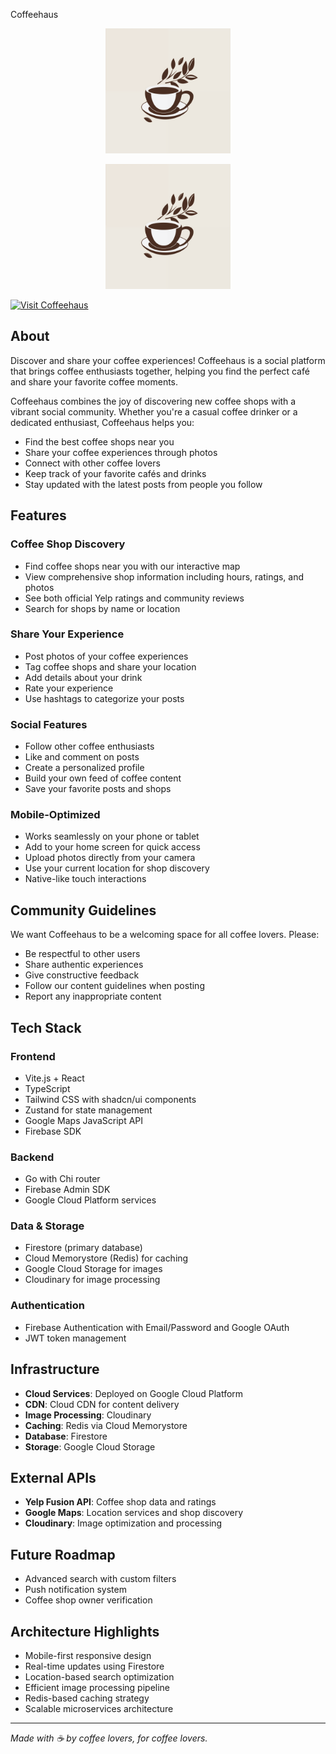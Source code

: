 Coffeehaus
<p align="center">
  <img src="https://github.com/johnnynu/Coffeehaus/blob/main/coffeehaus%20logo.png" alt="Coffeehaus" width="200px">
</p>
<p align="center">
  <a href="https://coffeehaus.app">
    <img src="https://github.com/johnnynu/Coffeehaus/blob/main/coffeehaus%20logo.png" alt="Visit Coffeehaus" width="200">
  </a>
</p>

[![Visit Coffeehaus](https://img.shields.io/badge/Visit-Coffeehaus-brown)](https://coffeehaus.app)

## About

Discover and share your coffee experiences! Coffeehaus is a social platform that brings coffee enthusiasts together, helping you find the perfect café and share your favorite coffee moments.

Coffeehaus combines the joy of discovering new coffee shops with a vibrant social community. Whether you're a casual coffee drinker or a dedicated enthusiast, Coffeehaus helps you:

* Find the best coffee shops near you
* Share your coffee experiences through photos
* Connect with other coffee lovers
* Keep track of your favorite cafés and drinks
* Stay updated with the latest posts from people you follow

## Features

### Coffee Shop Discovery

* Find coffee shops near you with our interactive map
* View comprehensive shop information including hours, ratings, and photos
* See both official Yelp ratings and community reviews
* Search for shops by name or location

### Share Your Experience

* Post photos of your coffee experiences
* Tag coffee shops and share your location
* Add details about your drink
* Rate your experience
* Use hashtags to categorize your posts

### Social Features

* Follow other coffee enthusiasts
* Like and comment on posts
* Create a personalized profile
* Build your own feed of coffee content
* Save your favorite posts and shops

### Mobile-Optimized

* Works seamlessly on your phone or tablet
* Add to your home screen for quick access
* Upload photos directly from your camera
* Use your current location for shop discovery
* Native-like touch interactions

## Community Guidelines

We want Coffeehaus to be a welcoming space for all coffee lovers. Please:

* Be respectful to other users
* Share authentic experiences
* Give constructive feedback
* Follow our content guidelines when posting
* Report any inappropriate content

## Tech Stack

### Frontend

* Vite.js + React
* TypeScript
* Tailwind CSS with shadcn/ui components
* Zustand for state management
* Google Maps JavaScript API
* Firebase SDK

### Backend

* Go with Chi router
* Firebase Admin SDK
* Google Cloud Platform services

### Data & Storage

* Firestore (primary database)
* Cloud Memorystore (Redis) for caching
* Google Cloud Storage for images
* Cloudinary for image processing

### Authentication

* Firebase Authentication with Email/Password and Google OAuth
* JWT token management

## Infrastructure

* **Cloud Services**: Deployed on Google Cloud Platform
* **CDN**: Cloud CDN for content delivery
* **Image Processing**: Cloudinary
* **Caching**: Redis via Cloud Memorystore
* **Database**: Firestore
* **Storage**: Google Cloud Storage

## External APIs

* **Yelp Fusion API**: Coffee shop data and ratings
* **Google Maps**: Location services and shop discovery
* **Cloudinary**: Image optimization and processing

## Future Roadmap

* Advanced search with custom filters
* Push notification system
* Coffee shop owner verification

## Architecture Highlights

* Mobile-first responsive design
* Real-time updates using Firestore
* Location-based search optimization
* Efficient image processing pipeline
* Redis-based caching strategy
* Scalable microservices architecture

---

*Made with ☕ by coffee lovers, for coffee lovers.*

